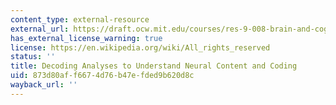 ```yaml
---
content_type: external-resource
external_url: https://draft.ocw.mit.edu/courses/res-9-008-brain-and-cognitive-sciences-computational-tutorials/pages/11-decoding-analyses-to-understand-neural-content-and-coding/
has_external_license_warning: true
license: https://en.wikipedia.org/wiki/All_rights_reserved
status: ''
title: Decoding Analyses to Understand Neural Content and Coding
uid: 873d80af-f667-4d76-b47e-fded9b620d8c
wayback_url: ''
---
```

